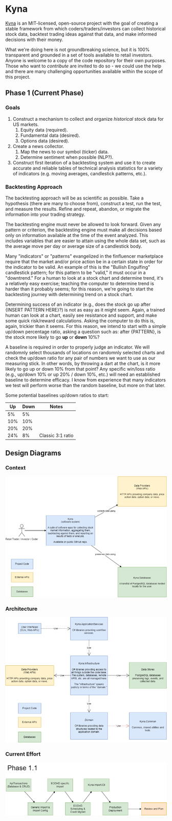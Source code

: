 # Kyna

[Kyna](https://www.theparentz.com/baby-names/kyna) is an MIT-licensed, open-source project with the goal of creating a stable framework from which coders/traders/investors can collect historical stock data, backtest trading ideas against that data, and make informed decisions with their money.

What we're doing here is not groundbreaking science, but it is 100% transparent and grounded in a set of tools available to retail investors. Anyone is welcome to a copy of the code repository for their own purposes. Those who want to *contribute* are invited to do so - we could use the help and there are many challenging opportunities available within the scope of this project.

## Phase 1 (Current Phase)

### Goals

1. Construct a mechanism to collect and organize *historical* stock data for US markets.
    1. Equity data (required).
    1. Fundamental data (desired).
    1. Options data (desired).
1. Create a news collector.
    1. Map the news to our symbol (ticker) data.
    1. Determine sentiment when possible (NLP?). 
1. Construct first iteration of a backtesting system and use it to create accurate and reliable tables of technical analysis statistics for a variety of indicators (e.g. moving averages, candlestick patterns, etc.).

### Backtesting Approach

The backtesting approach will be as scientific as possible. Take a hypothesis (there are many to choose from), construct a test, run the test, and measure the results. Refine and repeat, abandon, or migrate the information into your trading strategy. 

The backtesting engine must never be allowed to look forward. Given any pattern or criterion, the backtesting engine must make all decisions based only on information available at the time of the event analyzed. This includes variables that are easier to attain using the whole data set, such as the average move per day or average size of a candlestick body. 

Many "indicators" or "patterns" evangelized in the finfluencer marketplace require that the market and/or price action be in a certain state in order for the indicator to be valid. An example of this is the "Bullish Engulfing" candlestick pattern; for this pattern to be "valid," it must occur in a "downtrend." For a human to look at a stock chart and determine trend, it's a relatively easy exercise; teaching the computer to determine trend is harder than it probably seems; for this reason, we're going to start the backtesting journey with determining trend on a stock chart.

Determining success of an indicator (e.g., does the stock go up after {INSERT PATTERN HERE}?) is not as easy as it might seem. Again, a trained human can look at a chart, easily see resistance and support, and make some quick risk/reward calculations. Asking the computer to do this is, again, trickier than it seems. For this reason, we intend to start with a simple up/down percentage ratio, asking a question such as: after {PATTERN}, is the stock more likely to go **up** or **down** 10%?

A baseline is required in order to properly judge an indicator. We will randomnly select thousands of locations on randomnly selected charts and check the up/down ratio for any pair of numbers we want to use as our measuring stick. In other words, by throwing a dart at the chart, is it more likely to go up or down 10% from that point? Any specific win/loss ratio (e.g., up/down 10% or up 20% / down 10%, etc.) will need an established baseline to determine efficacy. I know from experience that many indicators we test will perform worse than the random baseline, but more on that later.

Some potential baselines up/down ratios to start:

| Up  | Down | Notes             |
| --- | ---- | ----------------- |
|  5% |  5%  |                   |
| 10% | 10%  |                   |
| 20% | 20%  |                   |
| 24% |  8%  | Classic 3:1 ratio |

## Design Diagrams

### Context

![Kyna C4 Context](./docs/images/kyna-context.png)

### Architecture

![Kyna Architecture](./docs/images/kyna-architecture.png)

### Current Effort

![Phase 1.1 Plan](./docs/images//kyna-plans-phase-1-1.png)